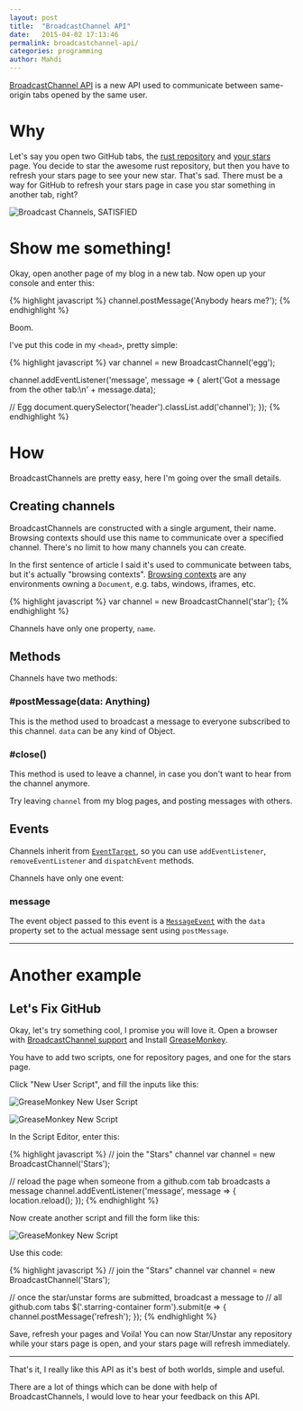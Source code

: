 ```yaml
---
layout: post
title:  "BroadcastChannel API"
date:   2015-04-02 17:13:46
permalink: broadcastchannel-api/
categories: programming
author: Mahdi
---
```


[BroadcastChannel API](https://developer.mozilla.org/en-US/docs/Web/API/Broadcast_Channel_API)
is a new API used to communicate between same-origin tabs opened by the same user.

Why
===
Let's say you open two GitHub tabs, the [rust repository](https://github.com/rust-lang/rust) and [your stars](https://github.com/stars) page. You decide to star the awesome rust repository, but then you have to
refresh your stars page to see your new star. That's sad. There must be a way for GitHub to refresh
your stars page in case you star something in another tab, right?

![Broadcast Channels, SATISFIED](/img/broadcast-channels.jpg)

Show me something!
==================
Okay, open another page of my blog in a new tab. Now open up your console and enter this:

{% highlight javascript %}
channel.postMessage('Anybody hears me?');
{% endhighlight %}

Boom.

I've put this code in my `<head>`, pretty simple:

{% highlight javascript %}
var channel = new BroadcastChannel('egg');

channel.addEventListener('message', message => {
  alert('Got a message from the other tab:\n' + message.data);

  // Egg
  document.querySelector('header').classList.add('channel');
});
{% endhighlight %}


How
===
BroadcastChannels are pretty easy, here I'm going over the small details.

Creating channels
-----------------
BroadcastChannels are constructed with a single argument, their name. Browsing contexts should use
this name to communicate over a specified channel. There's no limit to how many channels you can create.

In the first sentence of article I said it's used to communicate between tabs, but it's actually "browsing contexts".
[Browsing contexts](http://www.w3.org/TR/html5/browsers.html#browsing-context) are any environments owning a `Document`, e.g. tabs, windows, iframes, etc.

{% highlight javascript %}
var channel = new BroadcastChannel('star');
{% endhighlight %}

Channels have only one property, `name`.

Methods
-------
Channels have two methods:

### #postMessage(data: Anything)
This is the method used to broadcast a message to everyone subscribed to this channel. `data` can be any kind of Object.

### #close()
This method is used to leave a channel, in case you don't want to hear from the channel anymore.

Try leaving `channel` from my blog pages, and posting messages with others.

Events
------
Channels inherit from [`EventTarget`](https://developer.mozilla.org/en-US/docs/Web/API/EventTarget), so you can use  `addEventListener`, `removeEventListener` and `dispatchEvent` methods.

Channels have only one event:

### message
The event object passed to this event is a [`MessageEvent`](https://developer.mozilla.org/en-US/docs/Web/API/MessageEvent) with the `data` property set to the actual message sent using `postMessage`.

---

Another example
===============
Let's Fix GitHub
----------------

Okay, let's try something cool, I promise you will love it. Open a browser with [BroadcastChannel support](http://caniuse.com/#feat=broadcastchannel) and Install [GreaseMonkey](http://www.greasespot.net/).

You have to add two scripts, one for repository pages, and one for the stars page.

Click "New User Script", and fill the inputs like this:

![GreaseMonkey New User Script](/img/greasemonkey-new-user-script.png)

![GreaseMonkey New Script](/img/greasemonkey-github-stars.png)

In the Script Editor, enter this:

{% highlight javascript %}
// join the "Stars" channel
var channel = new BroadcastChannel('Stars');

// reload the page when someone from a github.com tab broadcasts a message
channel.addEventListener('message', message => {
  location.reload();
});
{% endhighlight %}

Now create another script and fill the form like this:

![GreaseMonkey New Script](/img/greasemonkey-github-repositories.png)

Use this code:

{% highlight javascript %}
// join the "Stars" channel
var channel = new BroadcastChannel('Stars');

// once the star/unstar forms are submitted, broadcast a message to
// all github.com tabs
$('.starring-container form').submit(e => {
  channel.postMessage('refresh');
});
{% endhighlight %}

Save, refresh your pages and Voila! You can now Star/Unstar any repository while your stars page
is open, and your stars page will refresh immediately.

---

That's it, I really like this API as it's best of both worlds, simple and useful.

There are a lot of things which can be done with help of BroadcastChannels, I would love to hear your feedback on this API.
